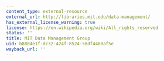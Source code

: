 ```yaml
---
content_type: external-resource
external_url: http://libraries.mit.edu/data-management/
has_external_license_warning: true
license: https://en.wikipedia.org/wiki/All_rights_reserved
status: ''
title: MIT Data Management Group
uid: b8804e1f-dc32-424f-8524-58df4460af5e
wayback_url: ''
---
```

